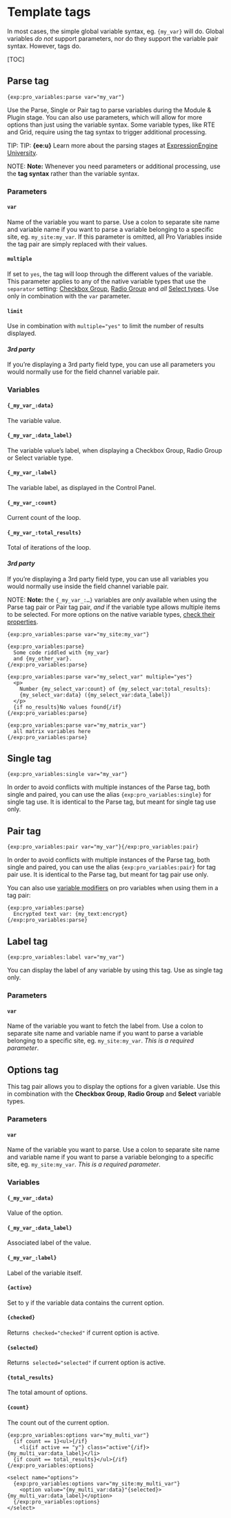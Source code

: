 <!--
    This source file is part of the open source project
    ExpressionEngine User Guide (https://github.com/ExpressionEngine/ExpressionEngine-User-Guide)

    @link      https://expressionengine.com/
    @copyright Copyright (c) 2003-2020, Packet Tide, LLC (https://packettide.com)
    @license   https://expressionengine.com/license Licensed under Apache License, Version 2.0
-->

# Template tags

In most cases, the simple global variable syntax, eg. `{my_var}` will do. Global variables _do not_ support parameters, nor do they support the variable pair syntax. However, tags do.

[TOC]

## Parse tag

    {exp:pro_variables:parse var="my_var"}

Use the Parse, Single or Pair tag to parse variables during the Module & Plugin stage. You can also use parameters, which will allow for more options than just using the variable syntax. Some variable types, like RTE and Grid, require using the tag syntax to trigger additional processing.

TIP: TIP: **{ee:u}** Learn more about the parsing stages at [ExpressionEngine University](https://u.expressionengine.com/course/ee-conf-spring-summit-2021/eeconf-spring-2021-but-first-parse-order-and-php-in-expressionengines-templates).

NOTE: **Note:** Whenever you need parameters or additional processing, use the **tag syntax** rather than the variable syntax.

### Parameters

#### `var`

Name of the variable you want to parse. Use a colon to separate site name and variable name if you want to parse a variable belonging to a specific site, eg. `my_site:my_var`. If this parameter is omitted, all Pro Variables inside the tag pair are simply replaced with their values.

#### `multiple`

If set to `yes`, the tag will loop through the different values of the variable. This parameter applies to any of the native variable types that use the `separator` setting: [Checkbox Group](/add-ons/pro-variables/type.md#checkbox-group), [Radio Group](/add-ons/pro-variables/type.md#radio-group) and _all_ [Select types](/add-ons/pro-variables/type.md#select). Use only in combination with the `var` parameter.

#### `limit`

Use in combination with `multiple="yes"` to limit the number of results displayed.


#### _3rd party_

If you’re displaying a 3rd party field type, you can use all parameters you would normally use for the field channel variable pair.

### Variables

#### `{_my_var_:data}`

The variable value.

#### `{_my_var_:data_label}`

The variable value’s label, when displaying a Checkbox Group, Radio Group or Select variable type.

#### `{_my_var_:label}`

The variable label, as displayed in the Control Panel.

#### `{_my_var_:count}`

Current count of the loop.

#### `{_my_var_:total_results}`

Total of iterations of the loop.

#### _3rd party_

If you’re displaying a 3rd party field type, you can use all variables you would normally use inside the field channel variable pair.

NOTE: **Note:** the `{_my_var_:…}` variables are _only_ available when using the Parse tag pair or Pair tag pair, _and_ if the variable type allows multiple items to be selected. For more options on the native variable types, [check their properties](/add-ons/pro-variables/types.md).

    {exp:pro_variables:parse var="my_site:my_var"}

    {exp:pro_variables:parse}
      Some code riddled with {my_var}
      and {my_other_var}.
    {/exp:pro_variables:parse}

    {exp:pro_variables:parse var="my_select_var" multiple="yes"}
      <p>
        Number {my_select_var:count} of {my_select_var:total_results}:
        {my_select_var:data} ({my_select_var:data_label})
      </p>
      {if no_results}No values found{/if}
    {/exp:pro_variables:parse}

    {exp:pro_variables:parse var="my_matrix_var"}
      all matrix variables here
    {/exp:pro_variables:parse}

## Single tag

    {exp:pro_variables:single var="my_var"}

In order to avoid conflicts with multiple instances of the Parse tag, both single and paired, you can use the alias `{exp:pro_variables:single}` for single tag use. It is identical to the Parse tag, but meant for single tag use only.

## Pair tag

    {exp:pro_variables:pair var="my_var"}{/exp:pro_variables:pair}

In order to avoid conflicts with multiple instances of the Parse tag, both single and paired, you can use the alias `{exp:pro_variables:pair}` for tag pair use. It is identical to the Parse tag, but meant for tag pair use only.

You can also use [variable modifiers](templates/variable-modifiers.md) on pro variables when using them in a tag pair:

    {exp:pro_variables:parse}
      Encrypted text var: {my_text:encrypt}
    {/exp:pro_variables:parse}

## Label tag

    {exp:pro_variables:label var="my_var"}

You can display the label of any variable by using this tag. Use as single tag only.

### Parameters

#### `var`

Name of the variable you want to fetch the label from. Use a colon to separate site name and variable name if you want to parse a variable belonging to a specific site, eg. `my_site:my_var`. _This is a required parameter_.

## Options tag

This tag pair allows you to display the options for a given variable. Use this in combination with the **Checkbox Group**, **Radio Group** and **Select** variable types.

### Parameters

#### `var`

Name of the variable you want to parse. Use a colon to separate site name and variable name if you want to parse a variable belonging to a specific site, eg. `my_site:my_var`. _This is a required parameter_.

### Variables

#### `{_my_var_:data}`

Value of the option.

#### `{_my_var_:data_label}`

Associated label of the value.

#### `{_my_var_:label}`

Label of the variable itself.

#### `{active}`

Set to y if the variable data contains the current option.

#### `{checked}`

Returns  `checked="checked"` if current option is active.

#### `{selected}`

Returns  `selected="selected"` if current option is active.

#### `{total_results}`

The total amount of options.

#### `{count}`

The count out of the current option.

    {exp:pro_variables:options var="my_multi_var"}
      {if count == 1}<ul>{/if}
        <li{if active == "y"} class="active"{/if}>{my_multi_var:data_label}</li>
      {if count == total_results}</ul>{/if}
    {/exp:pro_variables:options}

    <select name="options">
      {exp:pro_variables:options var="my_site:my_multi_var"}
        <option value="{my_multi_var:data}"{selected}>{my_multi_var:data_label}</option>
      {/exp:pro_variables:options}
    </select>

